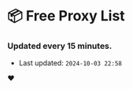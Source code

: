 # :package: Free Proxy List
### Updated every 15 minutes.

- Last updated: `2024-10-03 22:58`

:heart:
